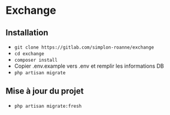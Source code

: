 # Exchange



## Installation

- `git clone https://gitlab.com/simplon-roanne/exchange`
- `cd exchange`
- `composer install`
-  Copier .env.example vers .env et remplir les informations DB
- `php artisan migrate`

## Mise à jour du projet

- `php artisan migrate:fresh`